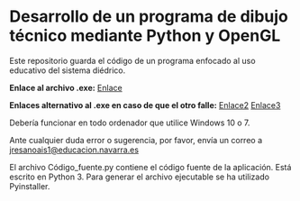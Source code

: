 # Desarrollo de un programa de dibujo técnico mediante Python y OpenGL
Este repositorio guarda el código de un programa enfocado al uso educativo del sistema diédrico.

**Enlace al archivo .exe:**
[Enlace](https://drive.google.com/open?id=1YrUvEAeDoWLhTqg1DOhzDsx76h0DBLX_)

**Enlaces alternativo al .exe en caso de que el otro falle:**
[Enlace2](https://drive.google.com/open?id=1s15qYKsqI4rRQBTKd5Ox7NbVqeuljq3Q)
[Enlace3](https://drive.google.com/open?id=1e9o_RtQYeBI5-59uZCWV6f4WYSqKnwxt)


Debería funcionar en todo ordenador que utilice Windows 10 o 7.

Ante cualquier duda error o sugerencia, por favor, envía un correo a jresanoais1@educacion.navarra.es

El archivo Código_fuente.py contiene el código fuente de la aplicación. Está escrito en Python 3. Para generar el archivo ejecutable se ha utilizado Pyinstaller.
